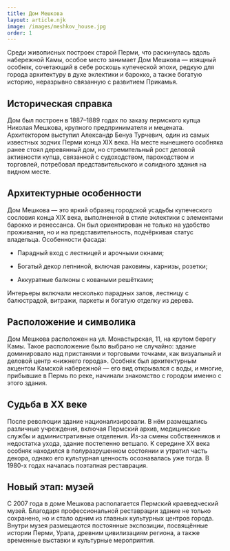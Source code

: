 ```yaml
---
title: Дом Мешкова
layout: article.njk
image: /images/meshkov_house.jpg
order: 1
---
```


Среди живописных построек старой Перми, что раскинулась вдоль набережной Камы, особое место занимает Дом Мешкова — изящный особняк, сочетающий в себе роскошь купеческой эпохи, редкую для города архитектуру в духе эклектики и барокко, а также богатую историю, неразрывно связанную с развитием Прикамья.

## Историческая справка

Дом был построен в 1887–1889 годах по заказу пермского купца Николая Мешкова, крупного предпринимателя и мецената. Архитектором выступил Александр Бенуа Турчевич, один из самых известных зодчих Перми конца XIX века.
На месте нынешнего особняка ранее стоял деревянный дом, но стремительный рост деловой активности купца, связанной с судоходством, пароходством и торговлей, потребовал представительского и солидного здания на видном месте.

## Архитектурные особенности

Дом Мешкова — это яркий образец городской усадьбы купеческого сословия конца XIX века, выполненной в стиле эклектики с элементами барокко и ренессанса. Он был ориентирован не только на удобство проживания, но и на представительность, подчёркивая статус владельца.
Особенности фасада:
- Парадный вход с лестницей и арочными окнами;

- Богатый декор лепниной, включая раковины, карнизы, розетки;

- Аккуратные балконы с коваными решётками;


Интерьеры включали несколько парадных залов, лестницу с балюстрадой, витражи, паркеты и богатую отделку из дерева.

## Расположение и символика

Дом Мешкова расположен на ул. Монастырская, 11, на крутом берегу Камы. Такое расположение было выбрано не случайно: здание доминировало над пристанями и торговыми точками, как визуальный и деловой центр «нижнего города».
Особняк был архитектурным акцентом Камской набережной — его вид открывался с воды, и многие, прибывшие в Пермь по реке, начинали знакомство с городом именно с этого здания.

## Судьба в XX веке

После революции здание национализировали. В нём размещались различные учреждения, включая Пермский архив, медицинские службы и административные отделения. Из-за смены собственников и недостатка ухода, здание постепенно ветшало.
К середине XX века особняк находился в полуразрушенном состоянии и утратил часть декора, однако его культурная ценность осознавалась уже тогда. В 1980-х годах началась поэтапная реставрация.

## Новый этап: музей

С 2007 года в доме Мешкова располагается Пермский краеведческий музей. Благодаря профессиональной реставрации здание не только сохранено, но и стало одним из главных культурных центров города.
Внутри музея размещаются постоянные экспозиции, посвящённые истории Перми, Урала, древним цивилизациям региона, а также временные выставки и культурные мероприятия.

